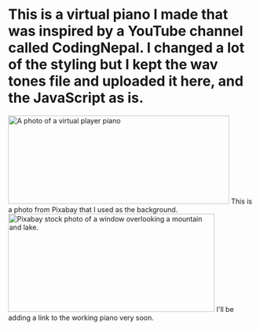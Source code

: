# This is a virtual piano I made that was inspired by a YouTube channel called CodingNepal. I changed a lot of the styling but I kept the wav tones file and uploaded it here, and the JavaScript as is.
<img src="https://scontent-mia3-2.xx.fbcdn.net/v/t39.30808-6/400098779_1028356711831038_5532603964645687310_n.jpg?_nc_cat=102&ccb=1-7&_nc_sid=5f2048&_nc_ohc=HRlDKpQ_TUoAX8IRPF-&_nc_ht=scontent-mia3-2.xx&oh=00_AfAqMJZLD-_VLxtPCor-E2_RrlfT9aiY40XUTsWyBhUPTg&oe=655B1C41" alt="A photo of a virtual player piano" width="450px" height="180px" />
This is a photo from Pixabay that I used as the background.
<img src="https://scontent-mia3-2.xx.fbcdn.net/v/t39.30808-6/401859719_1028356668497709_1275510755203569246_n.jpg?_nc_cat=109&ccb=1-7&_nc_sid=5f2048&_nc_ohc=AjynEv05YZYAX85NCAU&_nc_ht=scontent-mia3-2.xx&oh=00_AfAYSUrlkSbd2j2YkJJ9I23PRbmgq3ADqYv9TB1ZuWNK4A&oe=655AFA9D" alt="Pixabay stock photo of a window overlooking a mountain and lake." width="420px" height="200px" />
I'll be adding a link to the working piano very soon.
